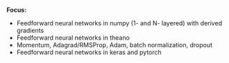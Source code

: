 **Focus:**
- Feedforward neural networks in numpy (1- and N- layered) with derived gradients
- Feedforward neural networks in theano
- Momentum, Adagrad/RMSProp, Adam, batch normalization, dropout
- Feedforward neural networks in keras and pytorch

